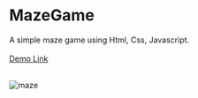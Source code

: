 # MazeGame
A simple maze game using Html, Css, Javascript.<br><br>
<a href="https://jo-erl.github.io/MazeGame/">Demo Link</a><br><br>

![maze](https://github.com/Jo-erl/MazeGame/assets/133300552/9dd50fe6-5733-47f5-851e-e6fd2a7cada2)
